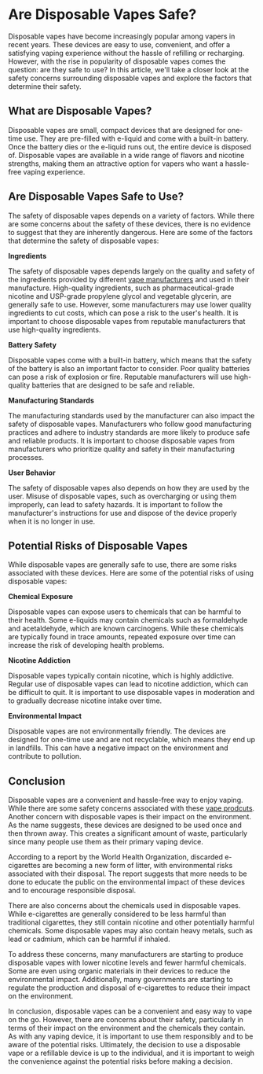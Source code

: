 # Are Disposable Vapes Safe? #

Disposable vapes have become increasingly popular among vapers in recent years. These devices are easy to use, convenient, and offer a satisfying vaping experience without the hassle of refilling or recharging. However, with the rise in popularity of disposable vapes comes the question: are they safe to use? In this article, we'll take a closer look at the safety concerns surrounding disposable vapes and explore the factors that determine their safety.

## What are Disposable Vapes? ##

Disposable vapes are small, compact devices that are designed for one-time use. They are pre-filled with e-liquid and come with a built-in battery. Once the battery dies or the e-liquid runs out, the entire device is disposed of. Disposable vapes are available in a wide range of flavors and nicotine strengths, making them an attractive option for vapers who want a hassle-free vaping experience.

## Are Disposable Vapes Safe to Use? ##

The safety of disposable vapes depends on a variety of factors. While there are some concerns about the safety of these devices, there is no evidence to suggest that they are inherently dangerous. Here are some of the factors that determine the safety of disposable vapes:

**Ingredients**

The safety of disposable vapes depends largely on the quality and safety of the ingredients provided by different [vape manufacturers](https://ecigator.com/) and used in their manufacture. High-quality ingredients, such as pharmaceutical-grade nicotine and USP-grade propylene glycol and vegetable glycerin, are generally safe to use. However, some manufacturers may use lower quality ingredients to cut costs, which can pose a risk to the user's health. It is important to choose disposable vapes from reputable manufacturers that use high-quality ingredients.

**Battery Safety**

Disposable vapes come with a built-in battery, which means that the safety of the battery is also an important factor to consider. Poor quality batteries can pose a risk of explosion or fire. Reputable manufacturers will use high-quality batteries that are designed to be safe and reliable.

**Manufacturing Standards**

The manufacturing standards used by the manufacturer can also impact the safety of disposable vapes. Manufacturers who follow good manufacturing practices and adhere to industry standards are more likely to produce safe and reliable products. It is important to choose disposable vapes from manufacturers who prioritize quality and safety in their manufacturing processes.

**User Behavior**

The safety of disposable vapes also depends on how they are used by the user. Misuse of disposable vapes, such as overcharging or using them improperly, can lead to safety hazards. It is important to follow the manufacturer's instructions for use and dispose of the device properly when it is no longer in use.

## Potential Risks of Disposable Vapes ##

While disposable vapes are generally safe to use, there are some risks associated with these devices. Here are some of the potential risks of using disposable vapes:

**Chemical Exposure**

Disposable vapes can expose users to chemicals that can be harmful to their health. Some e-liquids may contain chemicals such as formaldehyde and acetaldehyde, which are known carcinogens. While these chemicals are typically found in trace amounts, repeated exposure over time can increase the risk of developing health problems.

**Nicotine Addiction**

Disposable vapes typically contain nicotine, which is highly addictive. Regular use of disposable vapes can lead to nicotine addiction, which can be difficult to quit. It is important to use disposable vapes in moderation and to gradually decrease nicotine intake over time.

**Environmental Impact**

Disposable vapes are not environmentally friendly. The devices are designed for one-time use and are not recyclable, which means they end up in landfills. This can have a negative impact on the environment and contribute to pollution.

## Conclusion ##

Disposable vapes are a convenient and hassle-free way to enjoy vaping. While there are some safety concerns associated with these [vape prodcuts](https://ecigator.com/products/). Another concern with disposable vapes is their impact on the environment. As the name suggests, these devices are designed to be used once and then thrown away. This creates a significant amount of waste, particularly since many people use them as their primary vaping device.

According to a report by the World Health Organization, discarded e-cigarettes are becoming a new form of litter, with environmental risks associated with their disposal. The report suggests that more needs to be done to educate the public on the environmental impact of these devices and to encourage responsible disposal.

There are also concerns about the chemicals used in disposable vapes. While e-cigarettes are generally considered to be less harmful than traditional cigarettes, they still contain nicotine and other potentially harmful chemicals. Some disposable vapes may also contain heavy metals, such as lead or cadmium, which can be harmful if inhaled.

To address these concerns, many manufacturers are starting to produce disposable vapes with lower nicotine levels and fewer harmful chemicals. Some are even using organic materials in their devices to reduce the environmental impact. Additionally, many governments are starting to regulate the production and disposal of e-cigarettes to reduce their impact on the environment.

In conclusion, disposable vapes can be a convenient and easy way to vape on the go. However, there are concerns about their safety, particularly in terms of their impact on the environment and the chemicals they contain. As with any vaping device, it is important to use them responsibly and to be aware of the potential risks. Ultimately, the decision to use a disposable vape or a refillable device is up to the individual, and it is important to weigh the convenience against the potential risks before making a decision.
